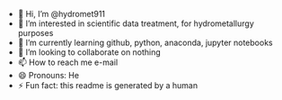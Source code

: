 - 👋 Hi, I’m @hydromet911
- 👀 I’m interested in scientific data treatment, for hydrometallurgy purposes
- 🌱 I’m currently learning github, python, anaconda, jupyter notebooks
- 💞️ I’m looking to collaborate on nothing
- 📫 How to reach me e-mail
- 😄 Pronouns: He
- ⚡ Fun fact: this readme is generated by a human

<!---
hydromet911/hydromet911 is a ✨ special ✨ repository because its `README.md` (this file) appears on your GitHub profile.
You can click the Preview link to take a look at your changes.
--->
